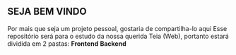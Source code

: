 ## SEJA BEM VINDO
Por mais que seja um projeto pessoal, gostaria de compartilha-lo aqui 
Esse repositório será para o estudo da nossa querida Teia (Web), portanto estará dividida em 2 pastas:
    **Frontend** 
    **Backend**
